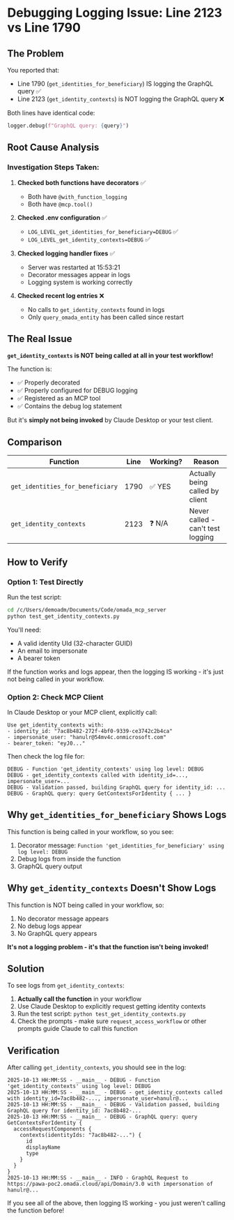 # Debugging Logging Issue: Line 2123 vs Line 1790

## The Problem

You reported that:
- Line 1790 (`get_identities_for_beneficiary`) IS logging the GraphQL query ✅
- Line 2123 (`get_identity_contexts`) is NOT logging the GraphQL query ❌

Both lines have identical code:
```python
logger.debug(f"GraphQL query: {query}")
```

## Root Cause Analysis

### Investigation Steps Taken:

1. **Checked both functions have decorators** ✅
   - Both have `@with_function_logging`
   - Both have `@mcp.tool()`

2. **Checked .env configuration** ✅
   - `LOG_LEVEL_get_identities_for_beneficiary=DEBUG` ✅
   - `LOG_LEVEL_get_identity_contexts=DEBUG` ✅

3. **Checked logging handler fixes** ✅
   - Server was restarted at 15:53:21
   - Decorator messages appear in logs
   - Logging system is working correctly

4. **Checked recent log entries** ❌
   - No calls to `get_identity_contexts` found in logs
   - Only `query_omada_entity` has been called since restart

## The Real Issue

**`get_identity_contexts` is NOT being called at all in your test workflow!**

The function is:
- ✅ Properly decorated
- ✅ Properly configured for DEBUG logging
- ✅ Registered as an MCP tool
- ✅ Contains the debug log statement

But it's **simply not being invoked** by Claude Desktop or your test client.

## Comparison

| Function | Line | Working? | Reason |
|----------|------|----------|---------|
| `get_identities_for_beneficiary` | 1790 | ✅ YES | Actually being called by client |
| `get_identity_contexts` | 2123 | ❓ N/A | Never called - can't test logging |

## How to Verify

### Option 1: Test Directly

Run the test script:
```bash
cd /c/Users/demoadm/Documents/Code/omada_mcp_server
python test_get_identity_contexts.py
```

You'll need:
- A valid identity UId (32-character GUID)
- An email to impersonate
- A bearer token

If the function works and logs appear, then the logging IS working - it's just not being called in your workflow.

### Option 2: Check MCP Client

In Claude Desktop or your MCP client, explicitly call:
```
Use get_identity_contexts with:
- identity_id: "7ac8b482-272f-4bf0-9339-ce3742c2b4ca"
- impersonate_user: "hanulr@54mv4c.onmicrosoft.com"
- bearer_token: "eyJ0..."
```

Then check the log file for:
```
DEBUG - Function 'get_identity_contexts' using log level: DEBUG
DEBUG - get_identity_contexts called with identity_id=..., impersonate_user=...
DEBUG - Validation passed, building GraphQL query for identity_id: ...
DEBUG - GraphQL query: query GetContextsForIdentity { ... }
```

## Why `get_identities_for_beneficiary` Shows Logs

This function is being called in your workflow, so you see:
1. Decorator message: `Function 'get_identities_for_beneficiary' using log level: DEBUG`
2. Debug logs from inside the function
3. GraphQL query output

## Why `get_identity_contexts` Doesn't Show Logs

This function is NOT being called in your workflow, so:
1. No decorator message appears
2. No debug logs appear
3. No GraphQL query appears

**It's not a logging problem - it's that the function isn't being invoked!**

## Solution

To see logs from `get_identity_contexts`:

1. **Actually call the function** in your workflow
2. Use Claude Desktop to explicitly request getting identity contexts
3. Run the test script: `python test_get_identity_contexts.py`
4. Check the prompts - make sure `request_access_workflow` or other prompts guide Claude to call this function

## Verification

After calling `get_identity_contexts`, you should see in the log:
```
2025-10-13 HH:MM:SS - __main__ - DEBUG - Function 'get_identity_contexts' using log level: DEBUG
2025-10-13 HH:MM:SS - __main__ - DEBUG - get_identity_contexts called with identity_id=7ac8b482-..., impersonate_user=hanulr@...
2025-10-13 HH:MM:SS - __main__ - DEBUG - Validation passed, building GraphQL query for identity_id: 7ac8b482-...
2025-10-13 HH:MM:SS - __main__ - DEBUG - GraphQL query: query GetContextsForIdentity {
  accessRequestComponents {
    contexts(identityIds: "7ac8b482-...") {
      id
      displayName
      type
    }
  }
}
2025-10-13 HH:MM:SS - __main__ - INFO - GraphQL Request to https://pawa-poc2.omada.cloud/api/Domain/3.0 with impersonation of hanulr@...
```

If you see all of the above, then logging IS working - you just weren't calling the function before!
